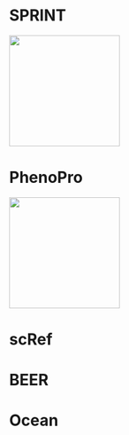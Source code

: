 # SPRINT

<img src="https://github.com/jumphone/SPRINT/blob/master/data/LOGO.png?raw=true" width="200">

# PhenoPro

<img src="https://github.com/jumphone/SPRINT/blob/master/data/LOGO.png?raw=true" width="200">

# scRef

# BEER

# Ocean
